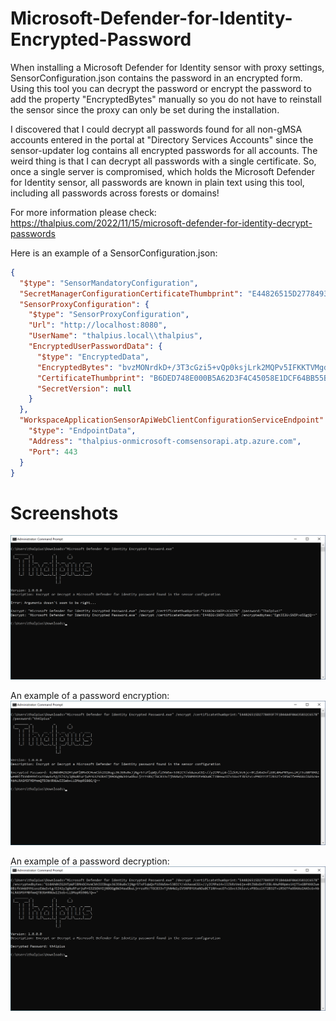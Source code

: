 # Microsoft-Defender-for-Identity-Encrypted-Password

When installing a Microsoft Defender for Identity sensor with proxy settings, SensorConfiguration.json contains the password in an encrypted form. Using this tool you can decrypt the password or encrypt the password to add the property "EncryptedBytes" manually so you do not have to reinstall the sensor since the proxy can only be set during the installation.

I discovered that I could decrypt all passwords found for all non-gMSA accounts entered in the portal at "Directory Services Accounts" since the sensor-updater log contains all encrypted passwords for all accounts. The weird thing is that I can decrypt all passwords with a single certificate. So, once a single server is compromised, which holds the Microsoft Defender for Identity sensor, all passwords are known in plain text using this tool, including all passwords across forests or domains!

For more information please check:
https://thalpius.com/2022/11/15/microsoft-defender-for-identity-decrypt-passwords

Here is an example of a SensorConfiguration.json:

```json
{
  "$type": "SensorMandatoryConfiguration",
  "SecretManagerConfigurationCertificateThumbprint": "E44826515D2778493F7F1B44A4F0A435832C657B",
  "SensorProxyConfiguration": {
    "$type": "SensorProxyConfiguration",
    "Url": "http://localhost:8080",
    "UserName": "thalpius.local\\thalpius",
    "EncryptedUserPasswordData": {
      "$type": "EncryptedData",
      "EncryptedBytes": "bvzMONrdkD+/3T3cGzi5+vQp0ksjLrk2MQPv5IFKKTVMgdK6QEbpNTXyf+V1khMasBxD/zXJ5W65+c79+7GowyL/RtIAatxwMlCRxV0rUCa/DvP7PMQ7oizcO4co9ZHRv36RzOHzjgydZRN3vHVY4Pu8tSMPNh6kToL+hfA4NrCwvWy5yGVjpNSVGM6MnM/vnRzEvpXS/eTW2s/RRP9l7A3MzDUCDvxjw3KLioscvQgmWmJk2wRwCMgf/kJ4kjr05aVI/f6tHz1NxCZic4W+Iti4DYISNkj8KJEfD8jeE898WZXg2rCeSV/ysJRm02EGDLxGVK6lOLZSmrZg8Yv2pw==",
      "CertificateThumbprint": "B6DED748E000B5A62D3F4C45058E1DCF64BB55B9",
      "SecretVersion": null
    }
  },
  "WorkspaceApplicationSensorApiWebClientConfigurationServiceEndpoint": {
    "$type": "EndpointData",
    "Address": "thalpius-onmicrosoft-comsensorapi.atp.azure.com",
    "Port": 443
  }
}
```

# Screenshots

![Alt text](/Screenshots/MicrosoftDefenderForIdentityEncryptedPassword01.png?raw=true "Microsoft Defender for Identity Encrypted Password")

An example of a password encryption:
![Alt text](/Screenshots/MicrosoftDefenderForIdentityEncryptedPassword02.png?raw=true "Microsoft Defender for Identity Encrypted Password")

An example of a password decryption:
![Alt text](/Screenshots/MicrosoftDefenderForIdentityEncryptedPassword03.png?raw=true "Microsoft Defender for Identity Encrypted Password")
